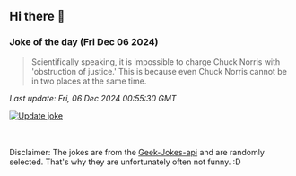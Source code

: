 ## Hi there 👋

### Joke of the day (Fri Dec 06 2024)
<!-- joke -->
>Scientifically speaking, it is impossible to charge Chuck Norris with 'obstruction of justice.' This is because even Chuck Norris cannot be in two places at the same time.
<!-- /joke -->

*Last update: Fri, 06 Dec 2024 00:55:30 GMT*

[![Update joke](https://github.com/nclskfm/nclskfm/actions/workflows/joke.yml/badge.svg)](https://github.com/nclskfm/nclskfm/actions/workflows/joke.yml)

<br><br>
Disclaimer: The jokes are from the [Geek-Jokes-api](https://github.com/sameerkumar18/geek-joke-api) and are randomly selected. That's why they are unfortunately often not funny. :D
